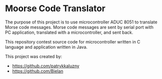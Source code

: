 # Moorse Code Translator

The purpose of this project is to use microcontroller ADUC 8051 to translate Morse code messages. Morse code messages are sent by serial port with PC application, translated with a microcontroller, and sent back. 

This repository contest source code for microcontroller written in C language and application written in Java.

This project was created by:
* https://github.com/patrykkaluzny
* https://github.com/Bielan

